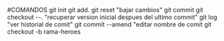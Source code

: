 #COMANDOS
git init
git add.
git reset "bajar cambios"
git commit
git checkout --. "recuperar version inicial despues del ultimo commit"
git log "ver historial de comit"
git commit --amend "editar nombre de comit
git checkout -b rama-heroes
